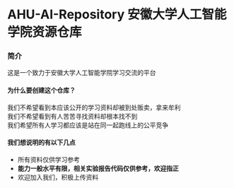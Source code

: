 # AHU-AI-Repository   安徽大学人工智能学院资源仓库
### 简介
这是一个致力于安徽大学人工智能学院学习交流的平台<br>
#### 为什么要创建这个仓库？
我们不希望看到本应该公开的学习资料却被到处贩卖，拿来牟利<br>
我们不希望看到有人苦苦寻找资料却根本找不到<br>
我们希望所有人学习都应该是站在同一起跑线上的公平竞争<br>
#### 我们想说明的有以下几点
* 所有资料仅供学习参考<br>
* **能力一般水平有限，相关实验报告代码仅供参考，欢迎指正**<br>
* 欢迎加入我们，积极上传资料<br>
